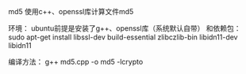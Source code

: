  md5
使用c++、openssl库计算文件md5

环境：
ubuntu前提是安装了g++、openssl库（系统默认自带）
和依赖包：
sudo apt-get install libssl-dev build-essential zlibczlib-bin libidn11-dev libidn11

编译方法：
g++ md5.cpp -o md5 -lcrypto

